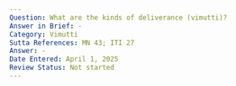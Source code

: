 ```yaml
---
Question: What are the kinds of deliverance (vimutti)?
Answer in Brief: -
Category: Vimutti
Sutta References: MN 43; ITI 27
Answer: -
Date Entered: April 1, 2025
Review Status: Not started
---
```




